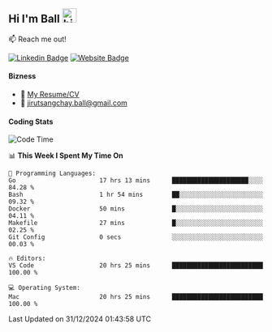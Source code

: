 ## Hi I'm Ball <img src="https://user-images.githubusercontent.com/1303154/88677602-1635ba80-d120-11ea-84d8-d263ba5fc3c0.gif" width="28px" height="28px" alt="hi">
 
:mailbox: Reach me out!

[![Linkedin Badge](https://img.shields.io/badge/-Jirut-0e76a8?style=flat&labelColor=0e76a8&logo=linkedin&logoColor=white)](https://www.linkedin.com/in/jirut-sangchay-338370251)
[![Website Badge](https://img.shields.io/badge/Website-184aa8?logo=website&logoColor=)](https://resume-jirut.web.app)

<!-- TODO: Add last video link -->
#### Bizness
- :paperclip: [My Resume/CV](https://github.com/Jirut01/Jirut01/blob/main/resume_jirut.pdf)
- :email: jirutsangchay.ball@gmail.com

#### Coding Stats


<!--START_SECTION:waka-->
![Code Time](http://img.shields.io/badge/Code%20Time-1%2C876%20hrs%2039%20mins-blue)

📊 **This Week I Spent My Time On** 

```text
💬 Programming Languages: 
Go                       17 hrs 13 mins      █████████████████████░░░░   84.28 % 
Bash                     1 hr 54 mins        ██░░░░░░░░░░░░░░░░░░░░░░░   09.32 % 
Docker                   50 mins             █░░░░░░░░░░░░░░░░░░░░░░░░   04.11 % 
Makefile                 27 mins             █░░░░░░░░░░░░░░░░░░░░░░░░   02.25 % 
Git Config               0 secs              ░░░░░░░░░░░░░░░░░░░░░░░░░   00.03 % 

🔥 Editors: 
VS Code                  20 hrs 25 mins      █████████████████████████   100.00 % 

💻 Operating System: 
Mac                      20 hrs 25 mins      █████████████████████████   100.00 % 
```


 Last Updated on 31/12/2024 01:43:58 UTC
<!--END_SECTION:waka-->

